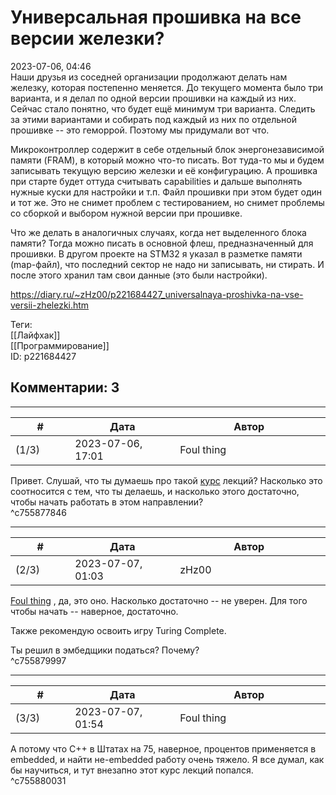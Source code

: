 Универсальная прошивка на все версии железки?
=============================================

  
2023-07-06, 04:46  
 Наши друзья из соседней организации продолжают делать нам железку, которая постепенно меняется. До текущего момента было три варианта, и я делал по одной версии прошивки на каждый из них. Сейчас стало понятно, что будет ещё минимум три варианта. Следить за этими вариантами и собирать под каждый из них по отдельной прошивке -- это геморрой. Поэтому мы придумали вот что.   
   
 Микроконтроллер содержит в себе отдельный блок энергонезависимой памяти (FRAM), в который можно что-то писать. Вот туда-то мы и будем записывать текущую версию железки и её конфигурацию. А прошивка при старте будет оттуда считывать capabilities и дальше выполнять нужные куски для настройки и т.п. Файл прошивки при этом будет один и тот же. Это не снимет проблем с тестированием, но снимет проблемы со сборкой и выбором нужной версии при прошивке.   
   
 Что же делать в аналогичных случаях, когда нет выделенного блока памяти? Тогда можно писать в основной флеш, предназначенный для прошивки. В другом проекте на STM32 я указал в разметке памяти (map-файл), что последний сектор не надо ни записывать, ни стирать. И после этого хранил там свои данные (это были настройки).   
  
<https://diary.ru/~zHz00/p221684427_universalnaya-proshivka-na-vse-versii-zhelezki.htm>  
  
Теги:  
[[Лайфхак]]  
[[Программирование]]  
ID: p221684427  


Комментарии: 3
--------------

  


---



|         #         |              Дата              |                     Автор                     |           ID           |
| --- | --- | --- | --- |
| (1/3) | 2023-07-06, 17:01 | Foul thing | c755877846 |

  
 Привет. Слушай, что ты думаешь про такой  [курс](https://www.youtube.com/playlist?list=PLb-MsRpo_wlLW0EWRpAqnbbDsf4kxSI1x)  лекций? Насколько это соотносится с тем, что ты делаешь, и насколько этого достаточно, чтобы начать работать в этом направлении?   
 ^c755877846

---



|         #         |              Дата              |                     Автор                     |           ID           |
| --- | --- | --- | --- |
| (2/3) | 2023-07-07, 01:03 | zHz00 | c755879997 |

  
  [Foul thing](https://foulthing.diary.ru "Temporary Internet Flies")  , да, это оно. Насколько достаточно -- не уверен. Для того чтобы начать -- наверное, достаточно.   
   
 Также рекомендую освоить игру Turing Complete.   
   
 Ты решил в эмбедщики податься? Почему?   
 ^c755879997

---



|         #         |              Дата              |                     Автор                     |           ID           |
| --- | --- | --- | --- |
| (3/3) | 2023-07-07, 01:54 | Foul thing | c755880031 |

  
 А потому что С++ в Штатах на 75, наверное, процентов применяется в embedded, и найти не-embedded работу очень тяжело. Я все думал, как бы научиться, и тут внезапно этот курс лекций попался.   
 ^c755880031